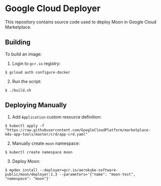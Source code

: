 # Google Cloud Deployer

This repository contains source code used to deploy Moon in Google Cloud Marketplace.

## Building

To build an image:

1. Login to `gcr.io` registry:

```
$ gcloud auth configure-docker
```

2. Run the script:
```
$ ./build.sh
```

## Deploying Manually

1. Add `Application` custom resource definition:
```
$ kubectl apply -f "https://raw.githubusercontent.com/GoogleCloudPlatform/marketplace-k8s-app-tools/master/crd/app-crd.yaml"
```

2. Manually create `moon` namespace:
```
$ kubectl create namespace moon
```

3. Deploy Moon:
```
$ mpdev install --deployer=gcr.io/aerokube-software-public/moon/deployer:1.3 --parameters='{"name": "moon-test", "namespace": "moon"}'
```
